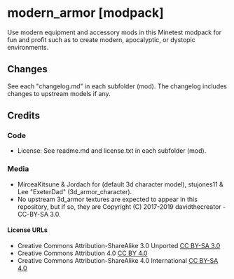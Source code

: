 # modern_armor [modpack]

Use modern equipment and accessory mods in this Minetest modpack for fun and profit such as to create modern, apocalyptic, or dystopic environments.


## Changes
See each "changelog.md" in each subfolder (mod). The changelog includes changes to upstream models if any.


## Credits
### Code
- License: See readme.md and license.txt in each subfolder (mod).

### Media
- MirceaKitsune & Jordach for (default 3d character model), stujones11 & Lee "ExeterDad" (3d_armor_character).
- No upstream 3d_armor textures are expected to appear in this repository, but if so, they are Copyright (C) 2017-2019 davidthecreator - CC-BY-SA 3.0.

#### License URLs
- Creative Commons Attribution-ShareAlike 3.0 Unported [CC BY-SA 3.0](http://creativecommons.org/licenses/by-sa/3.0/)
- Creative Commons Attribution 4.0 [CC BY 4.0](http://creativecommons.org/licenses/by/4.0/)
- Creative Commons Attribution-ShareAlike 4.0 International [CC BY-SA 4.0](https://creativecommons.org/licenses/by-sa/4.0/)
